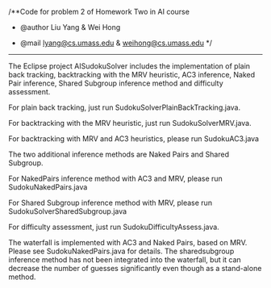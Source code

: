 /**Code for problem 2 of Homework Two in AI course
 
* @author Liu Yang & Wei Hong
 
* @mail lyang@cs.umass.edu & weihong@cs.umass.edu
 */
-----------------------------------------------------

The Eclipse project AISudokuSolver includes the implementation of plain back tracking, backtracking with the MRV heuristic, AC3 inference, Naked Pair inference, Shared Subgroup inference method and difficulty assessment.

  For plain back tracking, just run SudokuSolverPlainBackTracking.java.

  For backtracking with the MRV heuristic, just run SudokuSolverMRV.java.
  
  For backtracking with MRV and AC3 heuristics, please run SudokuAC3.java

  The two additional inference methods are Naked Pairs and Shared Subgroup. 
  
  For NakedPairs inference method with AC3 and MRV, please run SudokuNakedPairs.java

  For Shared Subgroup inference method with MRV, please run SudokuSolverSharedSubgroup.java
  
  For difficulty assessment, just run SudokuDifficultyAssess.java.

The waterfall is implemented with AC3 and Naked Pairs, based on MRV. Please see SudokuNakedPairs.java for details. The sharedsubgroup inference method has not been integrated into the waterfall, but it can decrease the number of guesses significantly even though as a stand-alone method. 

